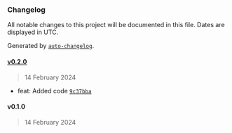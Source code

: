### Changelog

All notable changes to this project will be documented in this file. Dates are displayed in UTC.

Generated by [`auto-changelog`](https://github.com/CookPete/auto-changelog).

#### [v0.2.0](https://github.com/iliubinskii/react-misc/compare/v0.1.0...v0.2.0)

> 14 February 2024

- feat: Added code [`9c37bba`](https://github.com/iliubinskii/react-misc/commit/9c37bbaf3b10e0a91fc3ad31c9dd5779a7b95634)

#### v0.1.0

> 14 February 2024
